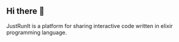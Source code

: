 ## Hi there 👋

JustRunIt is a platform for sharing interactive code written in elixir programming language.
